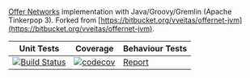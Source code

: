 [Offer Networks](http://onet.globalbraininstitute.org) implementation with Java/Groovy/Gremlin (Apache Tinkerpop 3). Forked from [https://bitbucket.org/vveitas/offernet-jvm](https://bitbucket.org/vveitas/offernet-jvm).

| Unit Tests | Coverage | Behaviour Tests |
| --- | --- | --- |
| [![Build Status](https://travis-ci.org/kabirkbr/offernet.svg?branch=master)](https://travis-ci.org/kabirkbr/offernet) | [![codecov](https://codecov.io/gh/kabirkbr/offernet/branch/master/graph/badge.svg)](https://codecov.io/gh/kabirkbr/offernet) | [Report](https://singnet.github.io/offernet/cucumber-html-reports/overview-features.html) |
